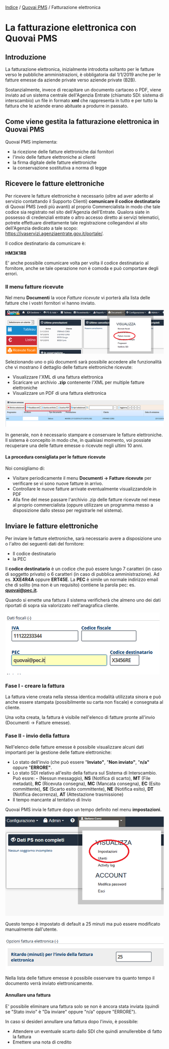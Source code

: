 ﻿[Indice](index.md) / [Quovai PMS](quovai-pms-it.md) / Fatturazione elettronica

# La fatturazione elettronica con Quovai PMS

## Introduzione
La fatturazione elettronica, inizialmente introdotta soltanto per le fatture verso le pubbliche amministrazioni, è obbligatoria dal 1/1/2019 anche per le fatture emesse da aziende private verso aziende private (B2B).

Sostanzialmente, invece di recapitare un documento cartaceo o PDF, viene inviato ad un sistema centrale dell'Agenzia Entrate (chiamato SDI: sistema di interscambio) un file in formato **xml** che rappresenta in tutto e per tutto la fattura che le aziende erano abituate a produrre in passato.

## Come viene gestita la fatturazione elettronica in Quovai PMS
Quovai PMS implementa:

 - la ricezione delle fatture elettroniche dai fornitori
 - l'invio delle fatture elettroniche ai clienti
 - la firma digitale delle fatture elettroniche
 - la conservazione sostitutiva a norma di legge

## Ricevere le fatture elettroniche

Per ricevere le fatture elettroniche è necessario (oltre ad aver aderito al servizio contattando il Supporto Clienti) **comunicare il codice destinatario** di Quovai PMS (vedi più avanti) al proprio Commercialista in modo che tale codice sia registrato nel sito dell'Agenzia dell'Entrate. Qualora siate in possesso di credenziali entrate o altro accesso diretto ai servizi telematici, potrete effettuare direttamente tale registrazione collegandovi al sito dell'Agenzia dedicato a tale scopo: https://ivaservizi.agenziaentrate.gov.it/portale/.

Il codice destinatario da comunicare è:

**HM3K1R8**

E' anche possibile comunicare volta per volta il codice destinatario al fornitore, anche se tale operazione non è comoda e può comportare degli errori.

### Il menu fatture ricevute
Nel menu **Documenti** la voce *Fatture ricevute* vi porterà alla lista delle fatture che i vostri fornitori vi hanno inviato.

![](images/fatel-001.png)

Selezionando uno o più documenti sarà possibile accedere alle funzionalità che vi mostrano il dettaglio delle fatture elettroniche ricevute:

 - Visualizzare l'XML di una fattura elettronica
 - Scaricare un archivio **.zip** contenente l'XML per multiple fatture elettroniche
 - Visualizzare un PDF di una fattura elettronica
 
![](images/fatel-002.png)

In generale, non è necessario stampare e conservare le fatture elettroniche. Il sistema è concepito in modo che, in qualsiasi momento, voi possiate recuperare una delle fatture emesse o ricevute negli ultimi 10 anni.

#### La procedura consigliata per le fatture ricevute
Noi consigliamo di:

 - Visitare periodicamente il menu **Documenti -> Fatture ricevute** per verificare se vi sono nuove fatture in arrivo.
 - Controllare le nuove fatture arrivate eventualmente visualizzandole in PDF
 - Alla fine del mese passare l'archivio .zip delle fatture ricevute nel mese al proprio commercialista (oppure utilizzare un programma messo a disposizione dallo stesso per registrarle nel sistema).

## Inviare le fatture elettroniche
Per inviare le fatture elettroniche, sarà necessario avere a disposizione uno o l'altro dei seguenti dati del fornitore:

 - Il codice destinatario
 - la PEC

Il **codice destinatario** è un codice che può essere lungo 7 caratteri (in caso di soggetto privato) o 6 caratteri (in caso di pubblica amministrazione). Ad es. **XXE4R4A** oppure **ERT45E**.
La **PEC** è simile un normale indirizzo email che di solito (ma non è un requisito) contiene la parola pec: es. **quovai@pec.it**.

Quando si emette una fattura il sistema verificherà che almeno uno dei dati riportati di sopra sia valorizzato nell'anagrafica cliente.

![](images/fatel-003.png)

### Fase I - creare la fattura

La fattura viene creata nella stessa identica modalità utilizzata sinora e può anche essere stampata (possibilmente su carta non fiscale) e consegnata al cliente.

Una volta creata, la fattura è visibile nell'elenco di fatture pronte all'invio (Documenti -> Fatture emesse).

### Fase II - invio della fattura
Nell'elenco delle fatture emesse è possibile visualizzare alcuni dati importanti per la gestione delle fatture elettroniche:

 - Lo stato dell'invio (che può essere "**Inviato"**, "**Non inviato"**, "**n/a"** oppure "**ERRORE"**.
 - Lo stato SDI relativo all'esito della fattura sul Sistema di Interscambio. Può essre: **-** (Nessun messaggio), **NS** (Notifica di scarto), **MT** (File metadati), **RC** (Ricevuta consegna), **MC** (Mancata consegna), **EC** (Esito committente), **SE** (Scarto esito committente), **NE** (Notifica esito), **DT** (Notifica decorrenza), **AT** (Attestazione trasmissione)
 - Il tempo mancante al tentativo di Invio

Quovai PMS invia le fatture dopo un tempo definito nel menu **impostazioni**.

![](images/fatel-004.png)

Questo tempo è impostato di default a 25 minuti ma può essere modificato manualmente dall'utente.

![](images/fatel-005.png)

Nella lista delle fatture emesse è possibile osservare tra quanto tempo il documento verrà inviato elettronicamente.

#### Annullare una fattura
E' possibile eliminare una fattura solo se non è ancora stata inviata (quindi se "Stato invio" è "Da inviare" oppure "n/a" oppure "ERRORE").

In caso si desideri annullare una fattura dopo l'invio, è possibile:

 - Attendere un eventuale scarto dallo SDI che quindi annullerebbe di fatto la fattura
 - Emettere una nota di credito


